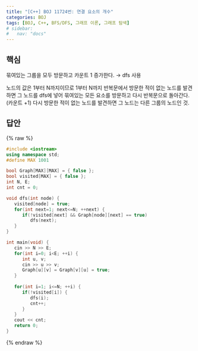 ```yaml
---
title: "[C++] BOJ 11724번: 연결 요소의 개수"
categories: BOJ
tags: [BOJ, C++, BFS/DFS, 그래프 이론, 그래프 탐색]
# sidebar:
#   nav: "docs"
---
```



## 핵심

묶여있는 그룹을 모두 방문하고 카운트 1 증가한다. → dfs 사용

노드의 값은 1부터 N까지이므로 1부터 N까지 반복문에서 방문한 적이 없는 노드를 발견하면 그 노드를 dfs에 넣어 묶여있는 모든 요소를 방문하고 다시 반복문으로 돌아간다. (카운트 +1) 다시 방문한 적이 없는 노드를 발견하면 그 노드는 다른 그룹의 노드인 것.

## 답안
{% raw %}

```cpp
#include <iostream>
using namespace std;
#define MAX 1001

bool Graph[MAX][MAX] = { false };
bool visited[MAX] = { false };
int N, E;
int cnt = 0;

void dfs(int node) {
   visited[node] = true;
   for(int next=1; next<=N; ++next) {
      if(!visited[next] && Graph[node][next] == true)
         dfs(next);
   }
}

int main(void) {
   cin >> N >> E;
   for(int i=0; i<E; ++i) {
      int u, v;
      cin >> u >> v;
      Graph[u][v] = Graph[v][u] = true;   
   }
   
   for(int i=1; i<=N; ++i) {
      if(!visited[i]) {
         dfs(i);
         cnt++;
      }
   }
   cout << cnt;
   return 0;
}
```
{% endraw %}